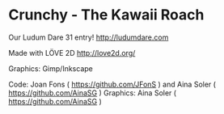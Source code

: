 Crunchy - The Kawaii Roach
============

Our Ludum Dare 31 entry!
http://ludumdare.com


Made with LÖVE 2D
http://love2d.org/

Graphics: Gimp/Inkscape

Code: Joan Fons ( https://github.com/JFonS ) and Aina Soler ( https://github.com/AinaSG )
Graphics: Aina Soler ( https://github.com/AinaSG )



